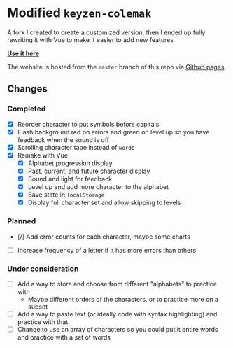 # Modified `keyzen-colemak`

A fork I created to create a customized version, then I ended up fully rewriting it with Vue to make it easier to add new features

**[Use it here](https://joshgrib.github.io/keyzen-colemak/)**

The website is hosted from the `master` branch of this repo via [Github pages](https://pages.github.com/).

## Changes

### Completed

- [x] Reorder character to put symbols before capitals
- [x] Flash background red on errors and green on level up so you have feedback when the sound is off
- [x] Scrolling character tape instead of `word`s
- [x] Remake with Vue
    - [x] Alphabet progression display
    - [x] Past, current, and future character display
    - [x] Sound and light for feedback
    - [x] Level up and add more character to the alphabet
    - [x] Save state in `localStorage`
    - [x] Display full character set and allow skipping to levels

### Planned

- [/] Add error counts for each character, maybe some charts
- [ ] Increase frequency of a letter if it has more errors than others

### Under consideration

- [ ] Add a way to store and choose from different "alphabets" to practice with
    - Maybe different orders of the characters, or to practice more on a subset
- [ ] Add a way to paste text (or ideally code with syntax highlighting) and practice with that
- [ ] Change to use an array of characters so you could put it entire words and practice with a set of words